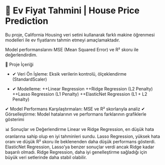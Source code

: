 # 🏡 Ev Fiyat Tahmini | House Price Prediction

Bu proje, California Housing veri setini kullanarak farklı makine öğrenmesi modelleri ile ev fiyatlarını tahmin etmeyi amaçlamaktadır. 

Model performanslarını MSE (Mean Squared Error) ve R² skoru ile değerlendirdim.

📌 Proje İçeriği
* ✔ Veri Ön İşleme: Eksik verilerin kontrolü, ölçeklendirme (StandardScaler)
+ ✔ Modelleme:
++Linear Regression
++Ridge Regression (L2 Penalty)
++Lasso Regression (L1 Penalty)
++ElasticNet Regression (L1 + L2 Penalty)

✔ Model Performans Karşılaştırmaları: MSE ve R² skorlarıyla analiz
✔ Görselleştirme: Model hatalarının ve performans farklarının grafiklerle gösterimi

📊 Sonuçlar ve Değerlendirme
Linear ve Ridge Regression, en düşük hata oranlarına sahip olup en iyi tahminleri sundu.
Lasso Regression, yüksek hata oranı ve düşük R² skoru ile beklenenden daha düşük performans gösterdi.
ElasticNet Regression, Lasso’ya benzer sonuçlar verdi ancak Ridge kadar başarılı olmadı.
Ridge Regression, daha iyi genelleştirme sağladığı için büyük veri setlerinde daha stabil olabilir.
